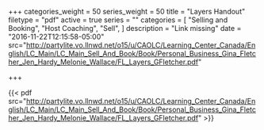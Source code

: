 +++
categories_weight = 50
series_weight = 50
title = "Layers Handout"
filetype = "pdf"
active = true
series = ""
categories = [
  "Selling and Booking",
  "Host Coaching",
  "Sell",
]
description = "Link missing"
date = "2016-11-22T12:15:58-05:00"
src="http://partylite.vo.llnwd.net/o15/u/CAOLC/Learning_Center_Canada/English/LC_Main/LC_Main_Sell_And_Book/Book/Personal_Business_Gina_Fletcher_Jen_Hardy_Melonie_Wallace/FL_Layers_GFletcher.pdf"

+++

{{< pdf src="http://partylite.vo.llnwd.net/o15/u/CAOLC/Learning_Center_Canada/English/LC_Main/LC_Main_Sell_And_Book/Book/Personal_Business_Gina_Fletcher_Jen_Hardy_Melonie_Wallace/FL_Layers_GFletcher.pdf" >}}
